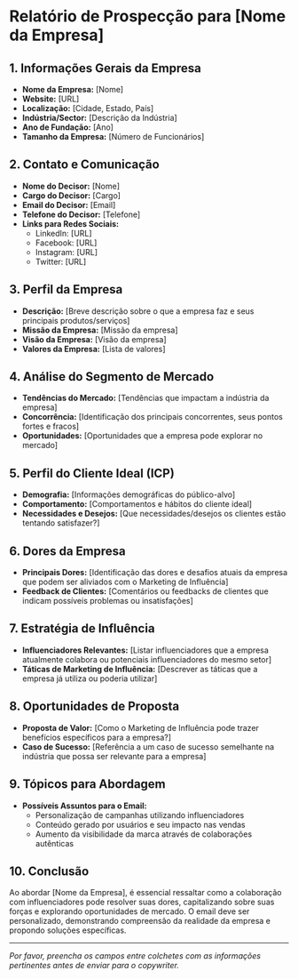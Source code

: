 # Relatório de Prospecção para [Nome da Empresa]

## 1. Informações Gerais da Empresa
- **Nome da Empresa:** [Nome]
- **Website:** [URL]
- **Localização:** [Cidade, Estado, País]
- **Indústria/Sector:** [Descrição da Indústria]
- **Ano de Fundação:** [Ano]
- **Tamanho da Empresa:** [Número de Funcionários]

## 2. Contato e Comunicação
- **Nome do Decisor:** [Nome]
- **Cargo do Decisor:** [Cargo]
- **Email do Decisor:** [Email]
- **Telefone do Decisor:** [Telefone]
- **Links para Redes Sociais:** 
  - LinkedIn: [URL]
  - Facebook: [URL]
  - Instagram: [URL]
  - Twitter: [URL]

## 3. Perfil da Empresa
- **Descrição:** [Breve descrição sobre o que a empresa faz e seus principais produtos/serviços]
- **Missão da Empresa:** [Missão da empresa]
- **Visão da Empresa:** [Visão da empresa]
- **Valores da Empresa:** [Lista de valores]

## 4. Análise do Segmento de Mercado
- **Tendências do Mercado:** [Tendências que impactam a indústria da empresa]
- **Concorrência:** [Identificação dos principais concorrentes, seus pontos fortes e fracos]
- **Oportunidades:** [Oportunidades que a empresa pode explorar no mercado]

## 5. Perfil do Cliente Ideal (ICP)
- **Demografia:** [Informações demográficas do público-alvo]
- **Comportamento:** [Comportamentos e hábitos do cliente ideal]
- **Necessidades e Desejos:** [Que necessidades/desejos os clientes estão tentando satisfazer?]

## 6. Dores da Empresa
- **Principais Dores:** [Identificação das dores e desafios atuais da empresa que podem ser aliviados com o Marketing de Influência]
- **Feedback de Clientes:** [Comentários ou feedbacks de clientes que indicam possíveis problemas ou insatisfações]

## 7. Estratégia de Influência
- **Influenciadores Relevantes:** [Listar influenciadores que a empresa atualmente colabora ou potenciais influenciadores do mesmo setor]
- **Táticas de Marketing de Influência:** [Descrever as táticas que a empresa já utiliza ou poderia utilizar]

## 8. Oportunidades de Proposta
- **Proposta de Valor:** [Como o Marketing de Influência pode trazer benefícios específicos para a empresa?]
- **Caso de Sucesso:** [Referência a um caso de sucesso semelhante na indústria que possa ser relevante para a empresa]

## 9. Tópicos para Abordagem
- **Possíveis Assuntos para o Email:**
  - Personalização de campanhas utilizando influenciadores
  - Conteúdo gerado por usuários e seu impacto nas vendas
  - Aumento da visibilidade da marca através de colaborações autênticas

## 10. Conclusão
Ao abordar [Nome da Empresa], é essencial ressaltar como a colaboração com influenciadores pode resolver suas dores, capitalizando sobre suas forças e explorando oportunidades de mercado. O email deve ser personalizado, demonstrando compreensão da realidade da empresa e propondo soluções específicas.

---

*Por favor, preencha os campos entre colchetes com as informações pertinentes antes de enviar para o copywriter.*